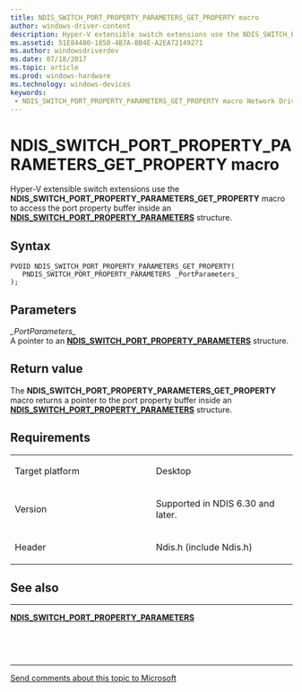 ```yaml
---
title: NDIS_SWITCH_PORT_PROPERTY_PARAMETERS_GET_PROPERTY macro
author: windows-driver-content
description: Hyper-V extensible switch extensions use the NDIS_SWITCH_PORT_PROPERTY_PARAMETERS_GET_PROPERTY macro to access the port property buffer inside an NDIS_SWITCH_PORT_PROPERTY_PARAMETERS structure.
ms.assetid: 51E84480-1858-4B7A-BB4E-A2EA72149271
ms.author: windowsdriverdev 
ms.date: 07/18/2017 
ms.topic: article 
ms.prod: windows-hardware 
ms.technology: windows-devices 
keywords:
 - NDIS_SWITCH_PORT_PROPERTY_PARAMETERS_GET_PROPERTY macro Network Drivers Starting with Windows Vista
---
```


# NDIS\_SWITCH\_PORT\_PROPERTY\_PARAMETERS\_GET\_PROPERTY macro


Hyper-V extensible switch extensions use the **NDIS\_SWITCH\_PORT\_PROPERTY\_PARAMETERS\_GET\_PROPERTY** macro to access the port property buffer inside an [**NDIS\_SWITCH\_PORT\_PROPERTY\_PARAMETERS**](https://msdn.microsoft.com/library/windows/hardware/hh598238) structure.

Syntax
------

```ManagedCPlusPlus
PVOID NDIS_SWITCH_PORT_PROPERTY_PARAMETERS_GET_PROPERTY(
   PNDIS_SWITCH_PORT_PROPERTY_PARAMETERS _PortParameters_
);
```

Parameters
----------

*\_PortParameters\_*   
A pointer to an [**NDIS\_SWITCH\_PORT\_PROPERTY\_PARAMETERS**](https://msdn.microsoft.com/library/windows/hardware/hh598238) structure.

Return value
------------

The **NDIS\_SWITCH\_PORT\_PROPERTY\_PARAMETERS\_GET\_PROPERTY** macro returns a pointer to the port property buffer inside an [**NDIS\_SWITCH\_PORT\_PROPERTY\_PARAMETERS**](https://msdn.microsoft.com/library/windows/hardware/hh598238) structure.

Requirements
------------

<table>
<colgroup>
<col width="50%" />
<col width="50%" />
</colgroup>
<tbody>
<tr class="odd">
<td><p>Target platform</p></td>
<td>Desktop</td>
</tr>
<tr class="even">
<td><p>Version</p></td>
<td><p>Supported in NDIS 6.30 and later.</p></td>
</tr>
<tr class="odd">
<td><p>Header</p></td>
<td>Ndis.h (include Ndis.h)</td>
</tr>
</tbody>
</table>

## See also


****
[**NDIS\_SWITCH\_PORT\_PROPERTY\_PARAMETERS**](https://msdn.microsoft.com/library/windows/hardware/hh598238)

 

 


--------------------
[Send comments about this topic to Microsoft](mailto:wsddocfb@microsoft.com?subject=Documentation%20feedback%20%5Bnetvista\netvista%5D:%20NDIS_SWITCH_PORT_PROPERTY_PARAMETERS_GET_PROPERTY%20macro%20%20RELEASE:%20%287/10/2017%29&body=%0A%0APRIVACY%20STATEMENT%0A%0AWe%20use%20your%20feedback%20to%20improve%20the%20documentation.%20We%20don't%20use%20your%20email%20address%20for%20any%20other%20purpose,%20and%20we'll%20remove%20your%20email%20address%20from%20our%20system%20after%20the%20issue%20that%20you're%20reporting%20is%20fixed.%20While%20we're%20working%20to%20fix%20this%20issue,%20we%20might%20send%20you%20an%20email%20message%20to%20ask%20for%20more%20info.%20Later,%20we%20might%20also%20send%20you%20an%20email%20message%20to%20let%20you%20know%20that%20we've%20addressed%20your%20feedback.%0A%0AFor%20more%20info%20about%20Microsoft's%20privacy%20policy,%20see%20http://privacy.microsoft.com/default.aspx. "Send comments about this topic to Microsoft")



